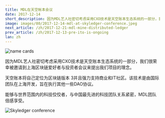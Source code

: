 ```yaml
---
title: MDL在天空帐本会议
date: 2017-12-14
short_description: 因为MDL艺人社密切考虑采用CXO技术是天空账本生态系统的一部分，我们很荣幸被邀请到上海区块链爱好者与投资者会议来提出我们项目的理念
image: images/80/2017-12-14-mdl-at-skyledger-conference.jpeg
next_article: /zh/2017-12-21-mdl-mine-distributed-ledger
prev_article: /zh/2017-12-13-pre-ito-is-ongoing
lan: zh
---
```


![name cards](https://gateway.ipfs.io/ipfs/QmYNLsraSd5BZp9BmnEQ1woHPWdCNSvpHSFYm5m4QE4hf1/name%20cards.jpeg)

因为MDL艺人社密切考虑采用CXO技术是天空账本生态系统的一部分，我们很荣幸被邀请到上海区块链爱好者与投资者会议来提出我们项目的理念。

天空账本将自己定位为区块链版本 3﻿并且强力支持商业和IT社区。该技术是由国际团队在上海开发，旨在执行其他一些DAO协议。

能够与世界范围内的科技佼佼者，与中国最先进的科技团队关系紧密，MDL团队倍感享受。

![Skyledger conference](https://gateway.ipfs.io/ipfs/Qmd7VLBVevfvXHRLKA3uZZvBz9SoJUZzpt2Mt7GhEXBiEt/skyledger%20conference.jpg)

